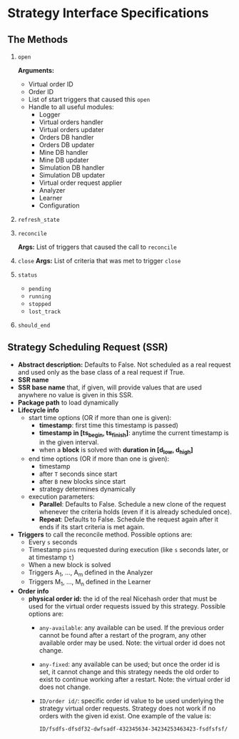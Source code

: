 # Strategy Interface Specifications

## The Methods
1. `open`
   
    **Arguments:**
    - Virtual order ID
    - Order ID  
    - List of start triggers that caused this `open`
    - Handle to all useful modules:
        - Logger
        - Virtual orders handler
        - Virtual orders updater
        - Orders DB handler
        - Orders DB updater
        - Mine DB handler
        - Mine DB updater
        - Simulation DB handler
        - Simulation DB updater
        - Virtual order request applier
        - Analyzer
        - Learner
        - Configuration

2. `refresh_state`

3. `reconcile`
   
    **Args:** List of triggers that caused the call to `reconcile`

4. `close`
    **Args:** List of criteria that was met to trigger `close`

5. `status`
    - `pending`
    - `running`
    - `stopped`
    - `lost_track`

6. `should_end`    

## **Strategy Scheduling Request (SSR)**
- **Abstract description:** Defaults to False. Not scheduled as a real request and
  used only as the base class of a real request if True.
- **SSR name**
- **SSR base name** that, if given, will provide values that
  are used anywhere no value is given in this SSR.
- **Package path** to load dynamically
- **Lifecycle info**
    - start time options (OR if more than one is given):
        - **timestamp**: first time this timestamp is passed)
        - **timestamp in [ts<sub>begin</sub>, ts<sub>finish</sub>]**: anytime
          the current timestamp is in the given interval.
        - when a **block** is solved with **duration in [d<sub>low</sub>, d<sub>high</sub>]**
    - end time options (OR if more than one is given):
        - timestamp
        - after `T` seconds since start
        - after `B` new blocks since start
        - strategy determines dynamically
    - execution parameters:
        - **Parallel**: Defaults to False. Schedule a new clone of the request whenever 
          the criteria holds (even if it is already scheduled once).
        - **Repeat**: Defaults to False. Schedule the request 
    again after it ends if its start criteria is met again.
- **Triggers** to call the reconcile method. Possible options are:
    - Every `s` seconds
    - Timestamp `pins` requested during execution (like `s` seconds later, 
      or at timestamp `t`)
    - When a new block is solved
    - Triggers A<sub>1</sub>, ..., A<sub>m</sub> defined in the Analyzer
    - Triggers M<sub>1</sub>, ..., M<sub>n</sub> defined in the Learner
- **Order info**
    - **physical order id:** the id of the real Nicehash order that 
      must be used for the virtual order requests issued by this 
      strategy. Possible options are:
      - `any-available`: any available can be used. If the previous order cannot
    be found after a restart of the program, any other available order
        may be used. Note: the virtual order id does not change.
      - `any-fixed`: any available can be used; but once the order id is set,
    it cannot change and this strategy needs the old order to exist to 
        continue working after a restart. Note: the virtual order id does 
        not change.
      - `ID/order id/`: specific order id value to be used underlying 
    the strategy virtual order requests. Strategy does not work if no orders
        with the given id exist. One example of the value is:
        
        `ID/fsdfs-dfsdf32-dwfsadf-432345634-34234253463423-fsdfsfsf/`
